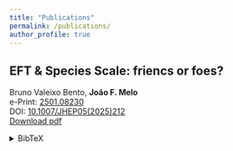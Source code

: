 ```yaml
---
title: "Publications"
permalink: /publications/
author_profile: true
---
```


## EFT & Species Scale: friencs or foes?

Bruno Valeixo Bento, **João F. Melo**\
e-Print: [2501.08230](https://arxiv.org/abs/2501.08230)\
DOI: [10.1007/JHEP05(2025)212](https://doi.org/10.1007/JHEP05(2025)212)\
[Download pdf](https://inspirehep.net/files/be01feb455a0c4cabf447a091a3f50ba) <details>
<summary>BibTeX</summary>
<pre>
@article{ValeixoBento:2020gpv,
    author = "Valeixo Bento, Bruno and Melo, Jo\~ao F.",
    title = "{EFT \& species scale: friends or foes?}",
    eprint = "2501.08230",
    archivePrefix = "arXiv",
    primaryClass = "hep-th",
    doi = "10.1007/JHEP05(2025)212",
    journal = "JHEP",
    volume = "25",
    pages = "212",
    year = "2025"
}
</pre>
</details>
